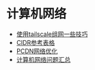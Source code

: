# 计算机网络
- [使用tailscale组网一些技巧](./使用tailscale组网一些技巧.md)
- [CIDR参考表格](./CIDR参考表格.md)
- [PCDN网络优化](./PCDN网络优化.md)
- [计算机网络问题汇总](./计算机网络问题汇总.md)
